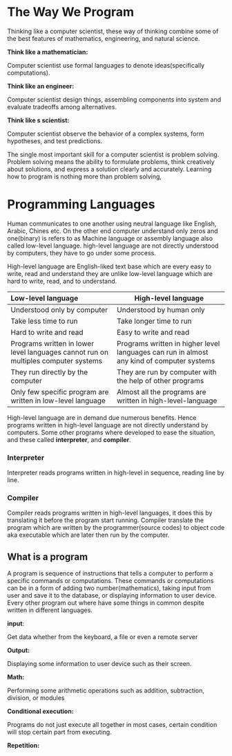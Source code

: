 # The Way We Program

Thinking like a computer scientist, these way of thinking combine some of the best features of mathematics, engineering, and natural science. 

**Think like a mathematician:**

Computer scientist use formal languages to denote ideas(specifically computations).

**Think like an engineer:**

Computer scientist design things, assembling components into system and evaluate tradeoffs among alternatives.

**Think like s scientist:**

Computer scientist observe the behavior of a complex systems, form hypotheses, and test predictions. 

The single most important skill for a computer scientist is problem solving. Problem solving means the ability to formulate problems, think creatively about solutions, and express a solution clearly and accurately. Learning how to program is nothing more than problem solving,

# Programming Languages

Human communicates to one another using neutral language like English, Arabic, Chines etc. On the other end  computer understand only zeros and one(binary) is refers to as Machine language or assembly language also called low-level language. high-level language are not directly understood by computers, they have to go under some process.

High-level language are English-liked text base which are every easy to write, read and understand they are unlike low-level language which are hard to write, read, and to understand.



| Low-level language                                           | High-level language                                          |
| :----------------------------------------------------------- | ------------------------------------------------------------ |
| Understood only by computer                                  | Understood by human only                                     |
| Take less time to run                                        | Take longer time to run                                      |
| Hard to write and read                                       | Easy to write and read                                       |
| Programs written in lower level languages cannot run on multiples computer systems | Programs written in higher level languages can run in almost any kind of computer systems |
| They run directly by the computer                            | They are run by computer with the help of other programs     |
| Only few specific program are written in low-level language  | Almost all the programs are written in high-level-language   |

High-level language are in demand due numerous benefits. Hence programs written in high-level language are not directly understand by computers. Some other programs where developed to ease the situation, and these called **interpreter**, and **compiler**.

### Interpreter

Interpreter reads programs written in high-level in sequence, reading line by line.

### Compiler

Compiler reads programs written in high-level languages, it does this by translating it before the program start running. Compiler translate the program which are written by the programmer(source codes) to object code aka executable which are later then run by the computer.

## What is a program

A program is sequence of instructions that tells a computer to perform a specific commands or computations. These commands or computations can be in a form of adding two number(mathematics), taking input from user and save it to the database, or displaying information to user device. Every other program out where have some things in common despite written in different languages.

**input**: 

Get data whether from the keyboard, a file or even a remote server

**Output:**

Displaying some information to user device such as their screen.

**Math:**

Performing some arithmetic operations such as addition, subtraction, division, or modules 

**Conditional execution:**

Programs do not just execute all together in most cases, certain condition will stop certain part from executing.

**Repetition:**

